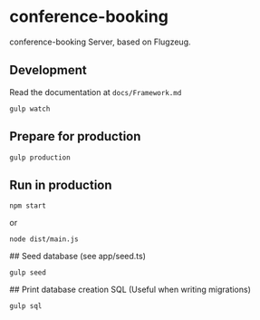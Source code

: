 # conference-booking

conference-booking Server, based on Flugzeug.

## Development

Read the documentation at ``docs/Framework.md``

```
gulp watch
```

## Prepare for production

```
gulp production
```

## Run in production 

```
npm start
```

or

```
node dist/main.js
```

## Seed database (see app/seed.ts)

```
gulp seed
```

## Print database creation SQL (Useful when writing migrations)

```
gulp sql
```